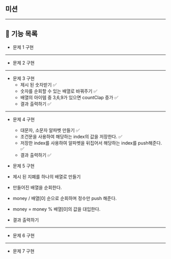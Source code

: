 ## 미션
---
## 📝  기능 목록

- 문제 1 구현
---

- 문제 2 구현

---
- 문제 3 구현
  - 제시 된 숫자받기 ✅
  - 숫자를 순회할 수 있는 배열로 바꿔주기 ✅
  - 배열의 아이템 중 3,6,9가 있으면 countClap 증가 ✅
  - 결과 출력하기 ✅
 
---
- 문제 4 구현 
  - 대문자, 소문자 알파벳 만들기 ✅
  - 조건문을 사용하여 해당하는 index의 값을 저장한다. ✅
  - 저장한 index를 사용하여 알파벳을 뒤집어서 해당하는 index를 push해준다. ✅
  - 결과 출력하기 ✅

   
- 문제 5 구현
 - 제시 된 지폐를 하나의 배열로 만들기
 - 만들어진 배열을 순회한다.
 - money / 배열[0] 순으로 순회하며 정수만 push 해준다.
 - money = money % 배열[0]의 값을 대입한다.
 - 결과 출력하기
 

---

-  문제 6 구현
---
- 문제 7 구현


